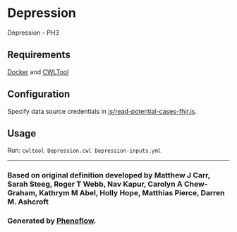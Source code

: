 # Depression

Depression - PH3

## Requirements

[Docker](https://docs.docker.com/install/) and [CWLTool](https://github.com/common-workflow-language/cwltool#install)

## Configuration

Specify data source credentials in [js/read-potential-cases-fhir.js](js/read-potential-cases-fhir.js).

## Usage

Run: `cwltool Depression.cwl Depression-inputs.yml`

***

### Based on original definition developed by Matthew J Carr, Sarah Steeg, Roger T Webb, Nav Kapur, Carolyn A Chew-Graham, Kathrym M Abel, Holly Hope, Matthias Pierce, Darren M. Ashcroft
### Generated by [Phenoflow](https://kclhi.org/phenoflow).
